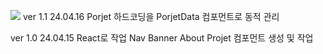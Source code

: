 <img 
    src="https://img.shields.io/badge/React.js-61DAFB?style=flat-square&amp;logo=React&amp;logoColor=white&amp;"
/>
ver 1.1 24.04.16
Porjet 하드코딩을 PorjetData 컴포먼트로 동적 관리

ver 1.0 24.04.15
React로 작업
Nav Banner About Projet 컴포먼트 생성 및 작업
